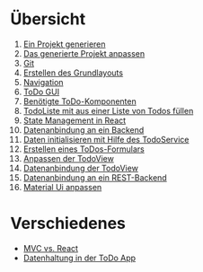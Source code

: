 # Übersicht
1) [Ein Projekt generieren](./setup_project.md)
2) [Das generierte Projekt anpassen](./cleanup_project.md)
3) [Git](./git.md)
4) [Erstellen des Grundlayouts](./basic_layout.md)
5) [Navigation](./navigation.md)
6) [ToDo GUI](./materialui_introduction.md)
7) [Benötigte ToDo-Komponenten](./needed_todo_components.md)
8) [TodoListe mit aus einer Liste von Todos füllen](./gui_with_basic_data.md)
9) [State Management in React](./stateManagement_overview.md)
10) [Datenanbindung an ein Backend](./stateManagement_with_server.md)
11) [Daten initialisieren mit Hilfe des TodoService](./init_data_with_service.md)
12) [Erstellen eines ToDos-Formulars](./todo_form.md)
13) [Anpassen der TodoView](./implement_todo_view.md)
14) [Datenanbindung der TodoView](./todo_form_with_data.md)
15) [Datenanbindung an ein REST-Backend](./rest_todo_service.md)
16) [Material Ui anpassen](./fun_with_materialui.md)

# Verschiedenes
* [MVC vs. React](./overview_mvc.md)
* [Datenhaltung in der ToDo App](./data_store_for_todo.md)

